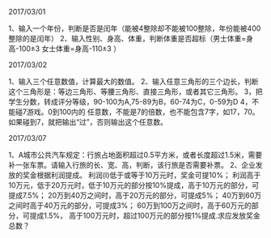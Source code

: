 2017/03/01

1、输入一个年份，判断是否是闰年（能被4整除却不能被100整除，年份能被400整除的是闰年）
2、输入性别、身高、体重，判断体重是否超标（男士体重=身高-100±3 女士体重=身高-110±3 ）

2017/03/02

1、输入三个任意数值，计算最大的数值。
2、输入任意三角形的三个边长，判断这个三角形是：等边三角形、等腰三角形、直接三角形，或者其它三角形。
3，把学生分数，转成评分等级，90-100为A,75-89为B，60-74为C，0-59为D
4，不能碰7游戏。0到100内的 任意数，不能是7的倍数，也不能包含7字，如17，70。如果碰到7，就把输出“过”，否则输出这个任意数。

2017/03/07

1、A城市公共汽车规定：行旅占地面积超过0.5平方米，或者长度超过1.5米，需要补一张车票。请输入行旅的长、宽、高，判断，该行旅是否需要补票。
2、企业发放的奖金根据利润提成。
  利润(I)低于或等于10万元时，奖金可提10%；
  利润高于10万元，低于20万元时，低于10万元的部分按10%提成，高于10万元的部分，可提成7.5%；
  20万到40万之间时，高于20万元的部分，可提成5%；
  40万到60万之间时高于40万元的部分，可提成3%；
  60万到100万之间时，高于60万元的部分，可提成1.5%，
  高于100万元时，超过100万元的部分按1%提成.求应发放奖金总数？